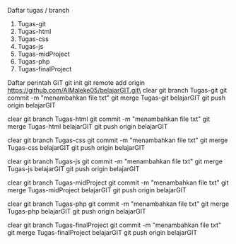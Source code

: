Daftar tugas / branch
1. Tugas-git
2. Tugas-html
3. Tugas-css
4. Tugas-js
5. Tugas-midProject
6. Tugas-php
7. Tugas-finalProject
   
Daftar perintah GiT
git init
git remote add origin https://github.com/AlMaleke05/belajarGIT.git\
clear
git branch Tugas-git
git commit -m "menambahkan file txt"
git merge Tugas-git belajarGIT
git push origin belajarGIT

clear
git branch Tugas-html
git commit -m "menambahkan file txt"
git merge Tugas-html belajarGIT
git push origin belajarGIT

clear
git branch Tugas-css
git commit -m "menambahkan file txt"
git merge Tugas-css belajarGIT
git push origin belajarGIT

clear
git branch Tugas-js
git commit -m "menambahkan file txt"
git merge Tugas-js belajarGIT
git push origin belajarGIT

clear
git branch Tugas-midProject
git commit -m "menambahkan file txt"
git merge Tugas-midProject belajarGIT
git push origin belajarGIT

clear
git branch Tugas-php
git commit -m "menambahkan file txt"
git merge Tugas-php belajarGIT
git push origin belajarGIT

clear
git branch Tugas-finalProject
git commit -m "menambahkan file txt"
git merge Tugas-finalProject belajarGIT
git push origin belajarGIT
